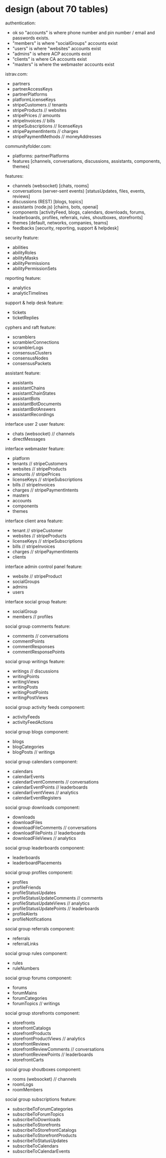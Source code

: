 design (about 70 tables)
========

authentication:
- ok so "accounts" is where phone number and pin number / email and passwords exists.
- "members" is where "socialGroups" accounts exist
- "users" is where "websites" accounts exist
- "admins" is where ACP accounts exist
- "clients" is where CA accounts exist
- "masters" is where the webmaster accounts exist

istrav.com:
- partners
- partnerAccessKeys
- partnerPlatforms
- platformLicenseKeys
- stripeCustomers // tenants
- stripeProducts // websites
- stripePrices // amounts
- stripeInvoices // bills
- stripeSubscriptions // licenseKeys
- stripePaymentIntents // charges
- stripePaymentMethods // moneyAddresses

communityfolder.com:
- platforms: partnerPlatforms
- features [channels, conversations, discussions, assistants, components, themes]

features:
- channels (websocket) [chats, rooms]
- conversations (server-sent events) [statusUpdates, files, events, reviews]
- discussions (REST) [blogs, topics]
- assistants (node.js) [chains, bots, openai]
- components [activityFeed, blogs, calendars, downloads, forums, leaderboards, profiles, referrals, rules, shoutboxes, storefronts]
- themes [default, networks, companies, teams]
- feedbacks [security, reporting, support & helpdesk]

security feature:
- abilities
- abilityRoles
- abilityMasks
- abilityPermissions
- abilityPermissionSets

reporting feature:
- analytics
- analyticTimelines

support & help desk feature:
- tickets
- ticketReplies

cyphers and raft feature:
- scramblers
- scramblerConnections
- scramblerLogs
- consensusClusters
- consensusNodes
- consensusPackets

assistant feature:
- assistants
- assistantChains
- assistantChainStates
- assistantBots
- assistantBotDocuments
- assistantBotAnswers
- assistantRecordings

interface user 2 user feature:
- chats (websocket) // channels
- directMessages

interface webmaster feature:
- platform
- tenants // stripeCustomers
- websites // stripeProducts
- amounts // stripePrices
- licenseKeys // stripeSubscriptions
- bills // stripeInvoices
- charges // stripePaymentIntents
- masters
- accounts
- components
- themes

interface client area feature:
- tenant // stripeCustomer
- websites // stripeProducts
- licenseKeys // stripeSubscriptions
- bills // stripeInvoices
- charges // stripePaymentIntents
- clients

interface admin control panel feature:
- website // stripeProduct
- socialGroups
- admins
- users

interface social group feature:
- socialGroup
- members // profiles

social group comments feature:
- comments // conversations
- commentPoints
- commentResponses
- commentResponsePoints

social group writings feature:
- writings // discussions
- writingPoints
- writingViews
- writingPosts
- writingPostPoints
- writingPostViews

social group activity feeds component:
- activityFeeds
- activityFeedActions

social group blogs component:
- blogs
- blogCategories
- blogPosts // writings

social group calendars component:
- calendars
- calendarEvents
- calendarEventComments // conversations
- calendarEventPoints // leaderboards
- calendarEventViews // analytics
- calendarEventRegisters

social group downloads component:
- downloads
- downloadFiles
- downloadFileComments // conversations
- downloadFilePoints // leaderboards
- downloadFileViews // analytics

social group leaderboards component:
- leaderboards
- leaderboardPlacements

social group profiles component:
- profiles
- profileFriends
- profileStatusUpdates
- profileStatusUpdateComments // comments
- profileStatusUpdateViews // analytics
- profileStatusUpdatePoints // leaderboards
- profileAlerts
- profileNotifications

social group referrals component:
- referrals
- referralLinks

social group rules component:
- rules
- ruleNumbers

social group forums component:
- forums
- forumMains
- forumCategories
- forumTopics // writings

social group storefronts component:
- storefronts
- storefrontCatalogs
- storefrontProducts
- storefrontProductViews // analytics
- storefrontReviews
- storefrontReviewComments // conversations
- storefrontReviewPoints // leaderboards
- storefrontCarts

social group shoutboxes component:
- rooms (websocket) // channels
- roomLogs
- roomMembers

social group subscriptions feature:
- subscribeToForumCategories
- subscribeToForumTopics
- subscribeToDownloads
- subscribeToStorefronts
- subscribeToStorefrontCatalogs
- subscribeToStorefrontProducts
- subscribeToStatusUpdates
- subscribeToCalendars
- subscribeToCalendarEvents